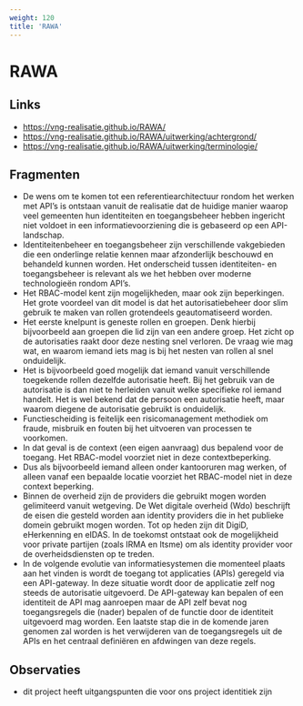 ```yaml
---
weight: 120
title: 'RAWA'
---
```


# RAWA

## Links
- https://vng-realisatie.github.io/RAWA/
- https://vng-realisatie.github.io/RAWA/uitwerking/achtergrond/
- https://vng-realisatie.github.io/RAWA/uitwerking/terminologie/

## Fragmenten
- De wens om te komen tot een referentiearchitectuur rondom het werken met API’s is ontstaan vanuit de realisatie dat de huidige manier waarop veel gemeenten hun identiteiten en toegangsbeheer hebben ingericht niet voldoet in een informatievoorziening die is gebaseerd op een API-landschap.
- Identiteitenbeheer en toegangsbeheer zijn verschillende vakgebieden die een onderlinge relatie kennen maar afzonderlijk beschouwd en behandeld kunnen worden. Het onderscheid tussen identiteiten- en toegangsbeheer is relevant als we het hebben over moderne technologieën rondom API’s.
- Het RBAC-model kent zijn mogelijkheden, maar ook zijn beperkingen. Het grote voordeel van dit model is dat het autorisatiebeheer door slim gebruik te maken van rollen grotendeels geautomatiseerd worden.
- Het eerste knelpunt is geneste rollen en groepen. Denk hierbij bijvoorbeeld aan groepen die lid zijn van een andere groep. Het zicht op de autorisaties raakt door deze nesting snel verloren. De vraag wie mag wat, en waarom iemand iets mag is bij het nesten van rollen al snel onduidelijk.
- Het is bijvoorbeeld goed mogelijk dat iemand vanuit verschillende toegekende rollen dezelfde autorisatie heeft. Bij het gebruik van de autorisatie is dan niet te herleiden vanuit welke specifieke rol iemand handelt. Het is wel bekend dat de persoon een autorisatie heeft, maar waarom diegene de autorisatie gebruikt is onduidelijk.
- Functiescheiding is feitelijk een risicomanagement methodiek om fraude, misbruik en fouten bij het uitvoeren van processen te voorkomen.
- In dat geval is de context (een eigen aanvraag) dus bepalend voor de toegang. Het RBAC-model voorziet niet in deze contextbeperking.
- Dus als bijvoorbeeld iemand alleen onder kantooruren mag werken, of alleen vanaf een bepaalde locatie voorziet het RBAC-model niet in deze context beperking.
- Binnen de overheid zijn de providers die gebruikt mogen worden gelimiteerd vanuit wetgeving. De Wet digitale overheid (Wdo) beschrijft de eisen die gesteld worden aan identity providers die in het publieke domein gebruikt mogen worden. Tot op heden zijn dit DigiD, eHerkenning en eIDAS. In de toekomst ontstaat ook de mogelijkheid voor private partijen (zoals IRMA en Itsme) om als identity provider voor de overheidsdiensten op te treden.
- In de volgende evolutie van informatiesystemen die momenteel plaats aan het vinden is wordt de toegang tot applicaties (APIs) geregeld via een API-gateway. In deze situatie wordt door de applicatie zelf nog steeds de autorisatie uitgevoerd. De API-gateway kan bepalen of een identiteit de API mag aanroepen maar de API zelf bevat nog toegangsregels die (nader) bepalen of de functie door de identiteit uitgevoerd mag worden. Een laatste stap die in de komende jaren genomen zal worden is het verwijderen van de toegangsregels uit de APIs en het centraal definiëren en afdwingen van deze regels.

## Observaties
- dit project heeft uitgangspunten die voor ons project identitiek zijn
